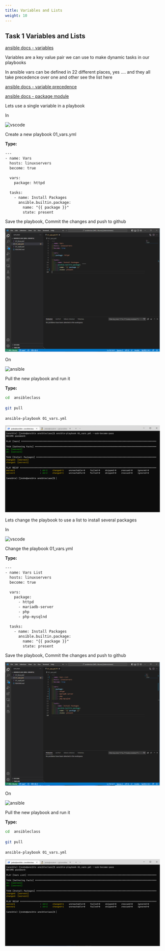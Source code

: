 ```yaml
---
title: Variables and Lists
weight: 10
---
```


## Task 1 Variables and Lists

[ansible docs - variables](https://docs.ansible.com/ansible/latest/user_guide/playbooks_variables.html)

Variables are a key value pair we can use to make dynamic tasks in our playbooks

In ansible vars can be defined in 22 different places, yes .... and they all take precedence over one and other see the list here

[ansible docs - variable precedence](https://docs.ansible.com/ansible/latest/user_guide/playbooks_variables.html#understanding-variable-precedence)

[ansible docs - package module](https://docs.ansible.com/ansible/latest/collections/ansible/builtin/package_module.html)

Lets use a single variable in a playbook

In

![vscode](/images/student-vscode.png)

Create a new playbook 01_vars.yml

__Type:__

```ansible
---
- name: Vars
  hosts: linuxservers
  become: true

  vars:
    package: httpd

  tasks:
    - name: Install Packages
      ansible.builtin.package:
        name: "{{ package }}"
        state: present
```

Save the playbook, Commit the changes and push to github

![Alt text](images/001_vars_playbook.png?raw=true "ansible vars in playbook")

On

![ansible](/images/ansible.png)

Pull the new playbook and run it

__Type:__

```bash
cd  ansibleclass

git pull

ansible-playbook 01_vars.yml 

```

![Alt text](images/002_vars_playbook_run.png?raw=true "ansible vars in playbook run")

Lets change the playbook to use a list to install several packages

In

![vscode](/images/student-vscode.png)

Change the playbook 01_vars.yml

__Type:__

```ansible
---
- name: Vars List
  hosts: linuxservers
  become: true

  vars:
    package:
      - httpd
      - mariadb-server
      - php
      - php-mysqlnd

  tasks:
    - name: Install Packages
      ansible.builtin.package:
        name: "{{ package }}"
        state: present

```

Save the playbook, Commit the changes and push to github

![Alt text](images/004_vars_list_playbook.png?raw=true "ansible vars list in playbook")

On

![ansible](/images/ansible.png)

Pull the new playbook and run it

__Type:__

```bash
cd  ansibleclass

git pull

ansible-playbook 01_vars.yml 

```

![Alt text](images/005_vars_list_playbook_run.png?raw=true "ansible vars list in playbook run")
